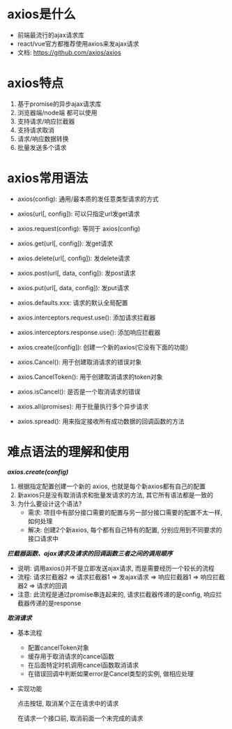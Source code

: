 # axios是什么
* 前端最流行的ajax请求库
* react/vue官方都推荐使用axios来发ajax请求
* 文档: https://github.com/axios/axios

# axios特点
1. 基于promise的异步ajax请求库
2. 浏览器端/node端 都可以使用
3. 支持请求/响应拦截器
4. 支持请求取消
5. 请求/响应数据转换
6. 批量发送多个请求

# axios常用语法
* axios(config): 通用/最本质的发任意类型请求的方式
* axios(url[, config]): 可以只指定url发get请求
* axios.request(config): 等同于 axios(config)
* axios.get(url[, config]): 发get请求
* axios.delete(url[, config]): 发delete请求
* axios.post(url[, data, config]): 发post请求
* axios.put(url[, data, config]): 发put请求

* axios.defaults.xxx: 请求的默认全局配置
* axios.interceptors.request.use(): 添加请求拦截器
* axios.interceptors.response.use(): 添加响应拦截器

* axios.create([config]): 创建一个新的axios(它没有下面的功能)

* axios.Cancel(): 用于创建取消请求的错误对象
* axios.CancelToken(): 用于创建取消请求的token对象
* axios.isCancel(): 是否是一个取消请求的错误
* axios.all(promises): 用于批量执行多个异步请求
* axios.spread(): 用来指定接收所有成功数据的回调函数的方法

# 难点语法的理解和使用

***axios.create(config)***

1. 根据指定配置创建一个新的 axios, 也就是每个新axios都有自己的配置
2. 新axios只是没有取消请求和批量发请求的方法, 其它所有语法都是一致的
3. 为什么要设计这个语法?
   * 需求: 项目中有部分接口需要的配置与另一部分接口需要的配置不太一样, 如何处理
   * 解决: 创建2个新axios, 每个都有自己特有的配置, 分别应用到不同要求的接口请求中

***拦截器函数、ajax请求及请求的回调函数三者之间的调用顺序***

* 说明: 调用axios()并不是立即发送ajax请求, 而是需要经历一个较长的流程
* 流程: 请求拦截器2 => 请求拦截器1 => 发ajax请求 => 响应拦截器1 => 响应拦截器2 => 请求的回调
* 注意: 此流程是通过promise串连起来的, 请求拦截器传递的是config, 响应拦截器传递的是response

***取消请求***

* 基本流程

  * 配置cancelToken对象
  * 缓存用于取消请求的cancel函数
  * 在后面特定时机调用cancel函数取消请求
  * 在错误回调中判断如果error是Cancel类型的实例, 做相应处理
* 实现功能

  点击按钮, 取消某个正在请求中的请求

  在请求一个接口前, 取消前面一个未完成的请求